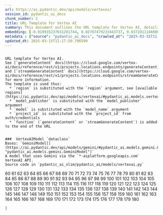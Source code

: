 ```yaml
---
url: https://ai.pydantic.dev/api/models/vertexai/
session_id: pydantic_ai_docs
chunk_number: 2
title: URL Template for Vertex AI
summary: This document outlines the URL template for Vertex AI, detailing how to substitute variables such as region, model publisher, model name, and project ID into the URL. It also references the `generateContent` and `streamGenerateContent` documentation for further clarification.
embedding: [-0.010935237631201744, 0.02767479233443737, 0.03728111460804939, -0.02672130987048149, -0.027078865095973015, -0.010458497330546379, -0.029200362041592598, -0.018652476370334625, 0.008003282360732555, -0.004934265278279781, -0.0187239870429039, -0.04652988165616989, 0.044551409780979156, -0.06197627633810043, -0.024504465982317924, 0.009862571023404598, 0.02822304330766201, -0.012526359409093857, -0.018247246742248535, 0.020011186599731445, 0.03594624251127243, 0.027078865095973015, 0.01860480196774006, 0.010601518675684929, 0.008646883070468903, 0.017198417335748672, -0.02860443666577339, 0.008241653442382812, 0.022728608921170235, -0.04028458148241043, 0.01344408467411995, -0.026268407702445984, 0.00928452331572771, -0.04016539454460144, -0.02943873219192028, 0.0041059283539652824, 0.001911431783810258, 0.0021021279972046614, 0.021369896829128265, 0.025600969791412354, 0.006167831365019083, -0.007747034542262554, 0.025720154866576195, 0.06345417350530624, -0.034802064299583435, 0.003602371085435152, -0.04571942239999771, -0.016197262331843376, 0.015041165985167027, 0.01079221535474062, 0.003623228520154953, 0.01464785449206829, -0.02375360019505024, 0.005559987388551235, -0.03971249237656593, 0.013062692247331142, -0.025195740163326263, 0.02430185116827488, -0.013467921875417233, 0.012121129781007767, 0.025720154866576195, -0.012574032880365849, -0.008408511988818645, 0.024373363703489304, 0.01458826195448637, -0.006680327467620373, -0.04900893196463585, 0.005121981725096703, -0.013658618554472923, -0.0021572511177510023, -0.008396593853831291, 0.012562114745378494, 0.01464785449206829, -0.03692356124520302, -0.023825110867619514, -0.05711352452635765, -0.04805545136332512, 0.06984249502420425, 0.0019084522500634193, -0.061785582453012466, 0.020928911864757538, 0.0374479740858078, -0.01058364100754261, -0.05539725720882416, -0.0031405286863446236, 0.014910061843693256, -0.02524341456592083, -0.004797202069312334, -0.05239379033446312, 0.040499113500118256, -0.027245724573731422, -0.0158992987126112, -0.04042760282754898, -0.01982049085199833, 0.02102426066994667, 0.05329959839582443, -0.01437372900545597, 0.010786255821585655, 0.02116728201508522, 0.0012685769470408559, 0.023694008588790894, 0.003736454527825117, -0.00848598312586546, 0.050153110176324844, 0.01885509118437767, -0.019999267533421516, 0.008944845758378506, 0.02443295530974865, 0.006936575751751661, -0.007049801759421825, -0.0841447189450264, -0.0032031009905040264, 0.010029430501163006, 0.004657159559428692, -0.03775785490870476, -0.01356326974928379, -0.016221098601818085, 0.02131030522286892, 0.018390268087387085, -0.028318392112851143, -0.047292668372392654, 0.007669564336538315, 0.022430645301938057, -0.047578711062669754, -0.0061559127643704414, 0.0026325020007789135, 0.00943946372717619, -0.041309572756290436, -0.05158333107829094, -0.05859141796827316, 0.021131526678800583, 0.01255019661039114, 0.04285898059606552, -0.030702095478773117, -0.007431194186210632, -0.044599082320928574, -0.06412161141633987, 0.01574435830116272, -0.018807416781783104, 0.058686766773462296, 0.017532136291265488, 0.017007721588015556, 0.034945085644721985, 0.03966481611132622, 0.020261475816369057, 0.009248767979443073, -0.0404752753674984, -0.019296076148748398, 0.01477895863354206, 0.02293122373521328, 0.0002478678652551025, 0.008676678873598576, -0.0088197011500597, -0.020118452608585358, -0.028556762263178825, -0.01707923226058483, 0.03153638914227486, 0.03537415340542793, -0.007556338328868151, -0.02308616414666176, 0.014480995945632458, 0.03976016491651535, 0.0013542412780225277, -0.020273394882678986, -0.07870987057685852, 0.023586740717291832, -0.03937877342104912, -0.06917506456375122, -0.06874599307775497, -0.04531419277191162, -0.0312265083193779, -0.036566004157066345, -0.028985828161239624, -0.034253813326358795, -0.005536150187253952, -0.012585951946675777, -0.016519062221050262, 0.0024373363703489304, 0.010911400429904461, -0.01052404846996069, -0.026912007480859756, 0.009242808446288109, -0.03375323489308357, 0.028938153758645058, -0.045409541577100754, 0.022454481571912766, 0.007937731221318245, 0.015267618000507355, -0.03718576580286026, 0.029271872714161873, -0.01493389904499054, -0.00955864880234003, 0.014802795834839344, 0.05444377660751343, 0.026363754644989967, -0.01011286024004221, 0.018938520923256874, -0.031298018991947174, 0.060450706630945206, 0.039545632898807526, 0.008569411933422089, 0.004225113429129124, 0.013074611313641071, -0.04571942239999771, 0.025052718818187714, -0.004666098393499851, -0.015279536135494709, 0.010750500485301018, -0.03287126496434212, -0.017341438680887222, 0.04209619387984276, -0.006501549854874611, 0.023908540606498718, -0.0010227576131001115, -0.03108348697423935, 0.005980114918202162, -0.002699543721973896, 0.013753966428339481, 0.02660212479531765, -0.010857767425477505, -0.057876307517290115, 0.06979482620954514, -0.020154207944869995, -0.03187010809779167, 0.022299541160464287, 0.00808671209961176, -0.0180684681981802, -0.0633111521601677, -0.011108055710792542, 0.04233456403017044, 0.004195317160338163, 0.01899811252951622, -0.021679779514670372, -0.05544493347406387, -0.0339677669107914, -0.016614409163594246, 0.04128573462367058, 0.00909382663667202, 0.0007426724769175053, -0.01356326974928379, -0.013205714523792267, 0.011686104349792004, -0.008998478762805462, 0.003953967243432999, 0.04312118887901306, 0.02431377023458481, 0.020035022869706154, -0.058829788118600845, 0.06474137306213379, 0.0613088421523571, 0.00654922379180789, 0.014683610759675503, -0.019164972007274628, 0.04400315880775452, 0.017734751105308533, -0.0061559127643704414, -0.04707813262939453, 0.01685277931392193, 0.0031941619236022234, -0.007645727135241032, 0.0037394340615719557, 0.03909273073077202, -0.03794855251908302, 0.0015538764419034123, -0.03771018236875534, 0.02808002196252346, -0.015505988150835037, -0.001842900412157178, -0.008402553386986256, -0.04846068099141121, -0.002955791773274541, 0.0074848271906375885, 0.060879774391651154, -0.05048682913184166, -0.03108348697423935, 0.028437577188014984, -0.0061737908981740475, 0.03325265645980835, 0.024361444637179375, 0.042811304330825806, 0.0055719055235385895, -0.04314502328634262, 0.011048463173210621, 0.044170018285512924, -0.03649449348449707, 0.0566844567656517, -0.013348736800253391, 0.01356326974928379, -0.01846178062260151, -0.03434915840625763, 0.032513707876205444, 0.04245375096797943, -0.017424868419766426, -0.03790087625384331, 0.006370446179062128, 0.025696318596601486, 0.05930653214454651, 0.016066158190369606, 0.012061537243425846, 0.03923575207591057, 0.058829788118600845, 0.002921526087448001, 0.016650164499878883, -0.028580598533153534, -0.00532757630571723, -0.010255882516503334, 0.014302218332886696, 0.022454481571912766, 0.06731577217578888, -0.0037960470654070377, 0.02455214038491249, -0.009445423260331154, -0.008557493798434734, -0.020106535404920578, -0.0491519570350647, -0.02294314093887806, 0.025171903893351555, 0.007455030921846628, 0.010071145370602608, 0.02349139377474785, -0.002443295670673251, -0.021226875483989716, -0.021369896829128265, -0.03082128055393696, -0.059926293790340424, 0.011698022484779358, 0.01539872121065855, -0.007014045957475901, 0.000596298195887357, -0.040904343128204346, 0.04872288927435875, -0.024766674265265465, -0.01166226714849472, -0.008039038628339767, 0.033586375415325165, -0.03620844706892967, -0.00040262233233079314, 0.016197262331843376, -0.016078077256679535, 0.019224565476179123, -0.044575244188308716, -0.03406311571598053, 0.002115536481142044, -0.011316630057990551, -0.06335882842540741, 0.021655941382050514, -0.013122284784913063, 0.024599814787507057, 0.0031882028561085463, -0.012705137021839619, -0.009910245425999165, -0.018271083012223244, 0.022156519815325737, 0.01328914426267147, -0.021632105112075806, -0.047173481434583664, 0.03272824361920357, -0.019367586821317673, -0.016995802521705627, -0.018414106220006943, -0.07303666323423386, -0.0030719973146915436, 0.02903350256383419, 0.025457948446273804, 0.0016790208173915744, -0.007049801759421825, 0.020845482125878334, 0.01249060407280922, 0.028866643086075783, -0.030964301899075508, -0.04097585380077362, 0.023026570677757263, -0.00022067874670028687, -0.0034802064765244722, -0.02021380141377449, -0.016113832592964172, -0.02022572048008442, 0.04054678976535797, 0.002078291028738022, -0.005285861436277628, 0.02521957829594612, 0.020046941936016083, -0.03434915840625763, -0.029343383386731148, 0.0011292792623862624, -0.03401544317603111, 0.01846178062260151, 0.0029543018899858, -0.049724046140909195, -0.006233383435755968, 0.03294277563691139, 0.014206869527697563, -0.0210361797362566, 0.018819335848093033, 0.028795132413506508, 0.0008022650144994259, 0.006081422325223684, -0.04007004573941231, 0.027102703228592873, 0.05549260601401329, 0.040928181260824203, -0.002774034393951297, -0.012079414911568165, -0.011191485449671745, 0.000439867697423324, -0.044146180152893066, 0.019236482679843903, -0.01626877300441265, -0.026006199419498444, 0.012645544484257698, 0.023276859894394875, -0.0469827875494957, 0.002565460279583931, 0.015303373336791992, -0.020416416227817535, -0.021274549886584282, 0.0615948848426342, -0.009534811601042747, -0.004949163179844618, 0.017806261777877808, -0.033061958849430084, -0.034277647733688354, -0.03761483356356621, -0.0015009880298748612, -0.04030841588973999, 0.016471387818455696, 0.03272824361920357, -0.009433504194021225, -0.03878284618258476, -0.06426463276147842, 0.002112556714564562, 0.020571356639266014, 0.047173481434583664, -0.03380090743303299, 0.0025148065760731697, 0.010226085782051086, -0.02929570898413658, 0.010798174887895584, -0.008039038628339767, 0.024230340495705605, -0.01723417267203331, -0.03172708675265312, -0.012979262508451939, -0.027102703228592873, -0.01350367721170187, -0.021906230598688126, 0.0331096351146698, 0.01603040285408497, 0.010613437741994858, -0.10125970095396042, 0.012276070192456245, 0.037519484758377075, -0.010965033434331417, 0.0018652476137503982, -0.019164972007274628, -0.040356092154979706, 0.05363331735134125, 0.049056608229875565, -0.006322772242128849, -0.027650954201817513, 0.0537763386964798, -0.03227533772587776, -0.05492051690816879, 0.018211491405963898, -0.014612099155783653, -0.03632763400673866, 0.02498120814561844, -0.002714441856369376, 0.03394393250346184, -0.04638686031103134, -0.01552982535213232, 0.013527514412999153, 0.05134496092796326, 0.021655941382050514, -0.006394283380359411, -0.0018369411118328571, 0.029271872714161873, -0.02346755564212799, -0.009546730667352676, 0.001988902222365141, 0.006882942281663418, -0.018509453162550926, -0.0154702328145504, 0.03313347324728966, -0.022156519815325737, 0.07994940131902695, -0.02200157940387726, -0.04166712984442711, 0.01979665271937847, 0.023014651611447334, 0.007657645735889673, -0.01357518881559372, 0.010637274943292141, -0.011882759630680084, 0.043597929179668427, -0.011251077987253666, -0.013086529448628426, -0.01898619346320629, -0.011888718232512474, -0.025338763371109962, 0.0019337791018188, 0.042668282985687256, -0.02865210920572281, 0.06989017128944397, -0.014910061843693256, -0.03053523600101471, 0.006841227412223816, 0.039545632898807526, -0.024504465982317924, 0.04652988165616989, -0.04493280127644539, -0.005551048554480076, 0.05039148032665253, 0.005244146566838026, -0.009594404138624668, 0.037376463413238525, -0.033848583698272705, 0.0520600751042366, -0.009475219063460827, -0.02308616414666176, -0.03105965070426464, 0.009940041229128838, 0.0040850709192454815, -0.03647065535187721, -0.0647890493273735, -0.00339379720389843, -0.03051139786839485, -0.07236922532320023, -0.04140492156147957, -0.008599208667874336, 0.027865488082170486, -0.021405652165412903, 0.026768984273076057, 0.00038586193113587797, -0.057447243481874466, 0.03489741310477257, 0.004549893084913492, -0.03330032899975777, -0.012514440342783928, 0.03268056735396385, -0.040213070809841156, 0.030988138169050217, -0.019176891073584557, 0.06640996783971786, 0.02061903104186058, 0.000792581238783896, -0.025600969791412354, -0.009040193632245064, 0.004788263235241175, 0.011304710991680622, 0.022228030487895012, -0.03125034645199776, 0.026935843750834465, -0.042406074702739716, 0.044026993215084076, 0.009373911656439304, -0.006990209221839905, -0.03313347324728966, -0.028389902785420418, 0.01600656472146511, 0.013217632658779621, 0.007574216462671757, 0.0064657945185899734, 0.031154997646808624, -0.04383629932999611, 0.03403927758336067, 0.015231861732900143, -0.00895676389336586, -0.014326054602861404, -0.001422027824446559, 0.0028619333170354366, -0.007538460660725832, 0.006394283380359411, 0.016483306884765625, -0.008319123648107052, -0.0026384613011032343, -0.017126906663179398, -0.003846700768917799, -0.0393311008810997, 0.044575244188308716, -0.054872844368219376, -0.005458679981529713, -0.009207053110003471, 0.039283424615859985, -0.03971249237656593, 0.03761483356356621, -0.008867375552654266, 0.004091030452400446, 0.018259165808558464, 0.01992775686085224, -0.015541743487119675, 0.005515292752534151, -0.0072524165734648705, -0.02374168112874031, 0.0008961233543232083, -0.04586244747042656, 0.026387592777609825, 0.010869685560464859, -0.03389625623822212, 0.00434131920337677, 0.006972331088036299, 0.0019293095683678985, -0.03554101288318634, 0.05892513692378998, 0.009493096731603146, 0.016042321920394897, -0.009451382793486118, 0.019617876037955284, -0.021071935072541237, 0.009808938018977642, 0.0027799936942756176, 0.007800668012350798, 0.0005475067882798612, -0.0036738822236657143, 0.007180905435234308, -0.025839339941740036, 0.0012313316110521555, -0.011251077987253666, 0.0466967411339283, -0.05544493347406387, 0.044193852692842484, -0.016185343265533447, 0.037662506103515625, 0.00481508020311594, -0.026292243972420692, 0.016089994460344315, -0.0013579657534137368, -0.04259677231311798, -0.01003539003431797, 0.03191778436303139, -0.006644572131335735, 0.033848583698272705, 0.057065848261117935, 0.020726297050714493, -0.023646334186196327, 0.006966372020542622, 0.02129838615655899, 0.0038169045001268387, -0.03315730765461922, -0.02387278527021408, -0.03513578325510025, 0.016066158190369606, 0.047316502779722214, -0.007681482937186956, -0.021060016006231308, 0.014016173779964447, -0.03828227147459984, 0.04841300845146179, -0.02929570898413658, -0.011721859686076641, -0.007234538439661264, 0.004418789409101009, 0.006114198360592127, 0.027603279799222946, 0.017448706552386284, -0.017675157636404037, -0.013110366649925709, -0.03158406540751457, 0.0041536022908985615, 0.02836606651544571, -0.03177475929260254, 0.0199515949934721, -0.007002127356827259, -0.012347581796348095, -0.014671691693365574, 0.04245375096797943, 0.0035785341169685125, -0.014695528894662857, -0.03909273073077202, -0.0055689262226223946, 0.008033079095184803, 0.047030460089445114, 0.01694812811911106, 0.006799513008445501, 0.030058493837714195, -0.022287622094154358, 0.013086529448628426, -0.026673637330532074, 0.044050831347703934, -0.0006715338095091283, 0.008348919451236725, -0.01668592169880867, -0.0613088421523571, 0.04624383896589279, 0.048913586884737015, -0.025720154866576195, 0.004466463346034288, 0.02319343015551567, -0.0008648372604511678, 0.010470415465533733, 0.012395255267620087, -0.008873334154486656, -0.03013000637292862, 0.020440252497792244, -0.024504465982317924, 0.042263053357601166, -0.03330032899975777, 0.011841044761240482, 0.005014715250581503, -0.0439554825425148, -0.04314502328634262, -0.01846178062260151, -0.011048463173210621, -0.006710123736411333, 0.0018935541156679392, 0.0049372450448572636, 0.005628518760204315, 0.025314925238490105, -0.006865064613521099, -0.015696683898568153, -0.03544566407799721, -0.0064657945185899734, -0.030916627496480942, 0.01614958792924881, -0.003366980468854308, -0.006489631254225969, 0.022609421983361244, 0.06078442558646202, -0.012049618177115917, -0.03082128055393696, -0.028056183829903603, 0.023860866203904152, -0.004052294883877039, -0.015303373336791992, -0.020940830931067467, -0.03894970566034317, -0.03568403422832489, 0.03749564662575722, -0.0380200631916523, -0.036828212440013885, -0.009177256375551224, 0.005890726111829281, -0.008164182305335999, 0.012728974223136902, -0.015315291471779346, -0.0008052446646615863, -0.023658251389861107, -0.014397566206753254, -0.02796083688735962, 0.029271872714161873, -0.017174579203128815, -0.014492914080619812, -0.01152520440518856, 0.019307993352413177, 0.014266462065279484, 0.00776491267606616, -0.0005951808416284621, 0.014576343819499016, -0.009391790255904198, 0.0048240190371870995, 0.007306049577891827, 0.007460990455001593, 6.201352516654879e-05, -0.018926601856946945, -0.002496928907930851, -0.01541064027696848, 0.03568403422832489, -0.013896988704800606, -0.04181015118956566, 0.03194161877036095, -0.02593468874692917, -0.05053450167179108, 0.020166127011179924, 0.009278563782572746, -0.011114015243947506, -0.02834222838282585, 0.024063481017947197, 0.02102426066994667, 0.011227240785956383, 0.006430038716644049, -0.020785890519618988, 0.017317602410912514, -0.010154575109481812, 0.011978107504546642, 0.023646334186196327, -0.024361444637179375, -0.0076397680677473545, -0.019748980179429054, 0.010142656043171883, -0.013396411202847958, 0.013765884563326836, -0.008134386502206326, -0.021882394328713417, 0.019844327121973038, 0.04533803090453148, -0.025553295388817787, -0.0361369363963604, -0.020666705444455147, -0.025982363149523735, -0.012228396721184254, -0.031822435557842255, 0.017734751105308533, 0.02715037763118744, -0.03573170676827431, 0.024397199973464012, 0.007627849467098713, 0.007449071854352951, -0.07561106234788895, -0.018354512751102448, 0.03272824361920357, -0.010899482294917107, 0.0488659106194973, -0.016793187707662582, 0.01235949993133545, -0.02510039322078228, 0.05658910796046257, -0.01982049085199833, 0.022764364257454872, -0.016530979424715042, -0.017734751105308533, 0.004886591341346502, 0.029939308762550354, -0.012383337132632732, 0.002336028963327408, -0.029105013236403465, 0.0038139247335493565, -0.008438308723270893, -0.03539798781275749, 0.041595615446567535, 0.03432532399892807, 0.0026146243326365948, -0.0065134684555232525, -0.006352568510919809, 0.01927223801612854, 0.01316995918750763, 0.022621341049671173, -0.030702095478773117, -0.00011732288112398237, 0.009350075386464596, -0.009910245425999165, 0.043645601719617844, -0.05363331735134125, 0.06383556872606277, -0.00451711704954505, 0.019462935626506805, 0.030463723465800285, 0.002203435404226184, 0.02822304330766201, -0.01885509118437767, 0.022549830377101898, 0.050153110176324844, 0.006435998249799013, 0.007967527024447918, 0.006626694463193417, -0.012115170247852802, -0.008480023592710495, -0.012109211646020412, 0.012574032880365849, 0.02510039322078228, -0.02672130987048149, -0.004767405800521374, 0.0005314912996254861, 0.03661367669701576, -0.0469827875494957, -0.01967746764421463, -0.013765884563326836, 0.027221888303756714, 0.022287622094154358, 0.025434110313653946, -0.0176394023001194, -0.013742047362029552, 0.0006603602087125182, 0.019748980179429054, -0.0007404377683997154, 0.03105965070426464, -0.030964301899075508, -0.03215615451335907, -0.00976722314953804, 0.01154308207333088, 0.0030213436111807823, -0.007282212842255831, 0.020023105666041374, -0.009916204027831554, 0.015160351060330868, 0.006823349744081497, 0.012395255267620087, -0.010673030279576778, 0.025982363149523735, -0.01573243923485279, 0.012252232991158962, 0.02483818493783474, -0.047817081212997437, 0.0022138641215860844, 0.02579166553914547, -0.04426536336541176, -0.012669381685554981, 0.006948494352400303, 0.03530264273285866, -0.013730129227042198, -0.016602491959929466, -0.007014045957475901, -0.0025773788802325726, -0.002864913083612919, -0.004216174595057964, 0.006126116495579481, 0.006003952119499445, -0.013146121986210346, 0.042120032012462616, -0.0021453327499330044, -0.008021160960197449, -0.012133047915995121, -0.014874306507408619, -0.009409667924046516, 0.0021229854319244623, -0.014183033257722855, -0.029939308762550354, -0.005053450353443623, 0.023312615230679512, 0.0286282729357481, -0.021655941382050514, -0.026363754644989967, -0.02808002196252346, 0.013777803629636765, 0.062071625143289566, 0.0035964117851108313, -0.014171114191412926, 0.007157068233937025, 0.0035278804134577513, 0.03654216602444649, 0.015517906285822392, 0.01369437389075756, -0.006197627633810043, 0.0005624049226753414, 0.008307204581797123, -0.020869320258498192, -0.013026936911046505, -0.04531419277191162, 0.007341805379837751, 0.031011976301670074, 0.0022153540048748255, -0.024790510535240173, -0.05482516810297966, -0.036303795874118805, 0.016507143154740334, -0.026649799197912216, -0.005461659282445908, -0.04221538081765175, -0.00385266006924212, -0.011757615022361279, 0.009624200873076916, -0.038615986704826355, -0.030296865850687027, 0.017019638791680336, 0.012526359409093857, -0.025553295388817787, 0.017949283123016357, -0.01898619346320629, 0.03279975429177284, 0.028032347559928894, -0.017603646963834763, 0.020130371674895287, -0.0005277667660266161, 0.07008086889982224, 0.016995802521705627, -0.020702460780739784, 0.014349891804158688, 0.009934082627296448, 0.014707447029650211, 0.034396834671497345, -0.06598089635372162, -0.004368135705590248, 0.016995802521705627, -0.04736417904496193, 0.01309844758361578, -0.0011121464194729924, -0.015780113637447357, 0.010780297219753265, -0.027913162484765053, -0.0036917601246386766, 0.041047364473342896, 0.0013810578966513276, 0.004347278270870447, 0.033467188477516174, 0.017401032149791718, -0.02779397740960121, 0.027221888303756714, 0.016376039013266563, -0.0018697170307859778, -0.025052718818187714, 0.0006123136845417321, 0.002100638346746564, 0.05086822062730789, -0.03013000637292862, -0.004234052263200283, -0.003989723045378923, 0.02591085247695446, -0.006555183324962854, 0.013742047362029552, 0.020654786378145218, 0.010959074832499027, 0.045528728514909744, 0.0013363634934648871, 0.007401397917419672, 0.03811541199684143, 0.023932378739118576, -0.011274915188550949, 0.024206504225730896, 0.01792544685304165, 0.019462935626506805, -0.021095771342515945, -0.0073954383842647076, 0.00806287582963705, 0.0065134684555232525, -0.011793370358645916, -0.008289326913654804, 0.016316447407007217, -0.010822011157870293, 0.0021602308843284845, -0.022609421983361244, 0.015017328783869743, -0.030582908540964127, -0.035755544900894165, 0.006298935040831566, -0.03327649459242821, 0.005175615195184946, -0.03108348697423935, -0.05401470884680748, -0.006495590787380934, -0.041428759694099426, -0.026220733299851418, 0.01092927809804678, -0.024337608367204666, 0.007866219617426395, -0.007609971798956394, 0.0172103364020586, 0.03632763400673866, -0.00583113357424736, -0.0010071145370602608, 0.010255882516503334, -0.00833700131624937, 0.0045111579820513725, 0.01696004718542099, 0.01629260927438736, -0.016328364610671997, -0.011131892912089825, -0.015541743487119675, 0.02005886100232601, -0.01363478135317564, 0.06040303409099579, 0.026506777852773666, -0.013086529448628426, -0.0033908174373209476, -0.008426389656960964, 0.023658251389861107, 0.0442415289580822, -0.022490236908197403, 0.00984469335526228, -0.008193979039788246, -0.01844986155629158, 0.013992336578667164, 0.01499349158257246, 0.008980601094663143, 0.021775126457214355, 0.025434110313653946, 0.021941985934972763, -0.0180684681981802, 0.00018455075041856617, -0.004806141369044781, 0.03349102661013603, -0.0006681817467324436, -0.01263362541794777, 0.028699783608317375, -0.01761556603014469, 0.0012790056644007564, -0.023312615230679512, 0.04924730211496353, 0.062214646488428116, 0.025338763371109962, 0.010410822927951813, -0.026363754644989967, 0.002155761467292905, 0.0010339311556890607, 0.0001427428360329941, -0.009189175441861153, -0.03315730765461922, 0.017818178981542587, -0.003060078714042902, -0.024480629712343216, -0.007472909055650234, 0.02291930466890335, -0.027722466737031937, 0.025600969791412354, 0.02660212479531765, -0.02889048121869564, -0.006769716273993254, 0.0016164486296474934, 0.015553661622107029, 0.00821781624108553, 0.016495224088430405, 0.024206504225730896, -0.022180356085300446, 0.0055689262226223946, -0.0050743077881634235, 0.0008484493009746075, 0.0005348433624021709, -0.007115353364497423, -0.010708785615861416, 0.011495407670736313, 0.005619579926133156, -0.010428700596094131, 0.00019833154510706663, -0.010339311324059963, -0.006477713119238615, 0.041333410888910294, -0.046768251806497574, -0.017937365919351578, 0.01574435830116272, 0.008319123648107052, -0.016066158190369606, -0.024242259562015533, -0.028556762263178825, 0.0033282453659921885, 0.027650954201817513, -0.016757432371377945, -0.02889048121869564, -0.006069503724575043, -0.010959074832499027, -0.011251077987253666, -0.038449130952358246, -0.010357189923524857, -0.002775524277240038, 0.02729339897632599, 0.024647489190101624, -0.006328731309622526, 0.006388323847204447, 0.03108348697423935, -0.005890726111829281, 0.0417863130569458, -0.023777436465024948, 0.007460990455001593, 0.02088123746216297, 0.000601140083745122, -0.03430148586630821, -0.04848451912403107, 0.013670536689460278, -0.003319306531921029, -0.02536259964108467, -0.01572052203118801, -0.03799622505903244, -0.03668518736958504, 0.02943873219192028, 0.004651200491935015, -0.010804133489727974, -0.0315125547349453, 0.023932378739118576, 0.012121129781007767, -0.03334800526499748, 0.05277518555521965, -0.0029259955044835806, -0.02850908786058426, -0.0191530529409647, 0.017567891627550125, 0.03730495274066925, -0.0027233806904405355, 0.024218423292040825, -0.01694812811911106, -0.014433321543037891, -0.00874223094433546, -0.02998698316514492, -0.0035219211131334305, -0.01194831170141697, 0.049056608229875565, -0.021119607612490654, 0.04123806208372116, -0.029629427939653397, -0.00012477194832172245, 0.0017862874083220959, 0.030868953093886375, -0.0008387654670514166, -0.024456793442368507, -0.028532924130558968, 0.011638429947197437, 0.006364487111568451, 0.021822800859808922, 0.012216477654874325, 0.030201517045497894, 0.047578711062669754, 0.014957736246287823, -0.002315171528607607, 0.015577498823404312, 0.018259165808558464, -0.023682089522480965, 0.0037930672988295555, -0.003560656448826194, -0.012693218886852264, 0.00695445341989398, -0.006972331088036299, 0.020702460780739784, 0.03146487846970558, -0.01058364100754261, -0.0358508937060833, -0.030702095478773117, -0.00041342349140904844, -0.01085180789232254, -0.026959680020809174, 0.004317482002079487, -0.00404335604980588, 0.00657902006059885, 0.020797807723283768, 0.01982049085199833, 0.009653996676206589, 0.005145818926393986, -0.02048792690038681, 0.003971844911575317, 0.00982681568711996, 0.009957918897271156, 0.0015084370970726013, -0.004505198448896408, 0.014600181020796299, -0.008497901260852814, 0.022418726235628128, -0.008670719340443611, -0.017842017114162445, 0.01010094117373228, -0.010869685560464859, -0.00549443531781435, -0.00889717135578394, -0.0016253874637186527, 0.010762418620288372, 0.03013000637292862, -0.012526359409093857, 0.01737719401717186, -0.011686104349792004, 0.014159196056425571, -0.017555972561240196, 0.007901975885033607, 0.04097585380077362, -0.02266901545226574, -0.01303885504603386, -0.011888718232512474, 0.035350315272808075, -0.018354512751102448, -0.01587546244263649, 0.004254909697920084, -0.007580175530165434, -0.010470415465533733, 0.016995802521705627, -0.007115353364497423, 0.025148065760731697, 0.008962723426520824, 0.007967527024447918, -0.01024992298334837, 0.010315475054085255, 0.004728670697659254, -0.0060665239579975605, 0.0009534811833873391, 0.0347067154943943, 0.0307974424213171, -0.00010801153985084966, -0.05072519928216934, 0.04467059299349785, -0.015351047739386559, -0.009642078541219234, -0.020154207944869995, -0.027770139276981354, 0.010184370912611485, 0.0393311008810997, 0.019725142046809196, -0.016376039013266563, -0.005408026278018951, -0.025410274043679237, 0.01682894304394722, -0.0007806627545505762, 0.0003907038189936429, -0.0013080569915473461, -0.037233442068099976, -0.03422997519373894, 0.027221888303756714, -0.02347947470843792, 0.01316995918750763, -0.008861416019499302, 0.01539872121065855, 0.007604012731462717, 0.012669381685554981, -0.022359134629368782, 0.028318392112851143, -0.018926601856946945, -0.019772816449403763, 0.005175615195184946, 0.0012529338710010052, 0.004156582057476044, 0.021536756306886673, 0.007800668012350798, -0.0035249008797109127, -0.015351047739386559, -0.026220733299851418, 0.019367586821317673, -0.051917050033807755, -0.012180722318589687, 0.001939738285727799, -0.012919669970870018, 0.006602857261896133, -0.02617305889725685, 0.013765884563326836, 0.05644608661532402, -0.03377707302570343, -0.04204852133989334, 0.0024701121728867292, -0.013718211092054844, 0.01215092558413744, 0.009296441450715065, -0.004901489242911339, -0.021644022315740585, 0.010410822927951813, -0.0412142239511013, -0.04736417904496193, 0.009546730667352676, -0.0044247484765946865, -0.011841044761240482, 0.001029461738653481, -0.04543337970972061, 0.022895466536283493, -0.007604012731462717, -0.003694739658385515, 0.0016268773470073938, -0.010434660129249096, 0.010750500485301018, -0.01887892745435238, 0.018390268087387085, 0.023670170456171036, 0.009469260461628437, -0.03680437430739403, -0.02387278527021408, 0.030201517045497894, -0.010673030279576778, -0.004028458148241043, 0.011727818287909031, 0.03227533772587776, 0.00043726051808334887, -0.004704833962023258, -0.013599026016891003, -0.008938886225223541, 0.027341073378920555, 0.013110366649925709, -0.005014715250581503, -0.057590264827013016, -0.01682894304394722, 0.041977010667324066, -0.006072483491152525, 0.008503860794007778, 0.0020961689297109842, -0.03146487846970558, 0.0009303890983574092, 0.020654786378145218, -0.018259165808558464, 0.02617305889725685, -0.01220455951988697, 0.013932744041085243, 0.010512130334973335, 0.005738765001296997, -0.007174945902079344, -0.02158443070948124, 0.001717755920253694, 0.03608926385641098, 0.026912007480859756, -0.006906779482960701, 0.002511827042326331, -0.009648038074374199, 0.005071328021585941, 0.012127089314162731, 0.037924714386463165, -0.004493280313909054, 0.01778242364525795, 0.01249060407280922, -0.006227423902601004, 0.04123806208372116, 0.011388140730559826, 0.01562517322599888, 0.03430148586630821, -0.02591085247695446, -0.024218423292040825, 0.017877772450447083, -0.029248036444187164, 0.019605956971645355, -0.007121312897652388, 0.02564864419400692, 0.046911273151636124, -0.006447916384786367, -0.009022315964102745, -0.01654289849102497, -0.029200362041592598, 0.0012372907949611545, -0.023658251389861107, -0.00996387843042612, 0.010220126248896122, 0.04176247492432594, -0.0077768308110535145, -0.030177680775523186, 0.027484094724059105, -0.02077397145330906, 0.003983763512223959, 0.013885069638490677, 0.00011387768608983606, -0.012311825528740883, -0.011966189369559288, -0.05525423586368561, 0.02495737001299858, 0.04057062417268753, 0.05735189467668533, 0.0008745210361666977, -0.010494252666831017, -0.020261475816369057, 0.0011255547869950533, -0.006996168289333582, -0.01711498759686947, -0.0015970809618011117, 0.01670975796878338, -0.007478868123143911, -0.015923136845231056, 0.029939308762550354, -0.024528304114937782, -0.00288577051833272, 0.004263848531991243, -0.03446834534406662, -0.0027576463762670755, -0.03325265645980835, -0.009993675164878368, 0.016089994460344315, -0.02564864419400692, 0.018795497715473175, -0.022299541160464287, 0.01431413646787405, 0.022776281461119652, 0.0029006686527282, 0.01064323354512453, -0.001829492044635117, 0.01179932989180088, -0.0307974424213171, -0.004293644800782204, 0.014910061843693256, -0.02512422949075699, 0.022013496607542038, -0.0018607781967148185, -0.02431377023458481, 0.011751655489206314, -0.020285312086343765, 0.0011404529213905334, 0.0071928235702216625, -0.003921191208064556, 0.012335662730038166, -0.0057953777723014355, -0.013742047362029552, 0.025434110313653946, 0.010744540952146053, -0.012252232991158962, 0.01775858737528324, 0.02240680903196335, -0.008587289601564407, -0.038067735731601715, 0.019462935626506805, 0.019617876037955284, 0.020118452608585358, 0.00889717135578394, 0.010649193078279495, 0.003590452717617154, -0.012109211646020412, 0.0026474001351743937, 0.03594624251127243, -0.02374168112874031, 0.01761556603014469, 0.00835487898439169, 0.03597007691860199, 0.008372756652534008, -0.0040642134845256805, 0.014230706728994846, 0.0048925504088401794, 0.016519062221050262, -0.010994830168783665, 0.015005410648882389, 0.03863982483744621, -0.002349437214434147, 0.03415846452116966, 0.0082058971747756, -0.04030841588973999, -0.0013706291792914271, 0.035493336617946625, 0.014635936357080936, -0.02376551926136017, -0.013217632658779621, 0.03504043444991112, 0.019343750551342964, -0.02145332656800747, -0.02567248046398163, 0.0010912889847531915, 0.014242625795304775, -0.005580844823271036, 0.012645544484257698, -0.000858877960126847, -0.007901975885033607, -0.00100860430393368, -0.028556762263178825, 0.0069604129530489445, 0.03473055362701416, 0.005166676361113787, -0.001004879828542471, 0.011233200319111347, -0.012514440342783928, 0.0322515033185482, 0.009725508280098438, 0.01681702397763729, -0.023717844858765602, -0.03463520482182503, -0.023932378739118576, -0.019200727343559265, 0.02524341456592083, -0.0012156885350123048, 0.0022511095739901066, -0.024480629712343216, -0.015029246918857098, 0.006722042337059975, 0.009648038074374199, -0.01288391463458538, 0.01707923226058483, -0.009910245425999165, -0.014981573447585106, 0.01092927809804678, -0.00955864880234003, 0.01707923226058483, 0.0014510791515931487, 0.01833067648112774, -0.030773606151342392, 0.0025371538940817118, -0.04147643223404884, -0.04247758910059929, -0.00288130110129714, 0.00957652647048235, -0.009230890311300755, 0.025410274043679237, 0.022096926346421242, -0.010261841118335724, -0.008730311878025532, -0.0035844934172928333, 0.015792032703757286, 0.008104589767754078, -0.0026056852657347918, -0.01657865382730961]
metadata : {"source": "pydantic_ai_docs", "crawled_at": "2025-03-15T11:17:50.796599", "url_path": "/api/models/vertexai/", "chunk_size": 1642}
updated_dt: 2025-03-15T11:17:50.796599
---
```

```

URL template for Vertex AI.
See [`generateContent` docs](https://cloud.google.com/vertex-ai/docs/reference/rest/v1/projects.locations.endpoints/generateContent) and [`streamGenerateContent` docs](https://cloud.google.com/vertex-ai/docs/reference/rest/v1/projects.locations.endpoints/streamGenerateContent) for more information.
The template is used thus:
  * `region` is substituted with the `region` argument, see [available regions](https://ai.pydantic.dev/api/models/vertexai/#pydantic_ai.models.vertexai.VertexAiRegion)
  * `model_publisher` is substituted with the `model_publisher` argument
  * `model` is substituted with the `model_name` argument
  * `project_id` is substituted with the `project_id` from auth/credentials
  * `function` (`generateContent` or `streamGenerateContent`) is added to the end of the URL


###  VertexAIModel `dataclass`
Bases: `GeminiModel[](https://ai.pydantic.dev/api/models/gemini/#pydantic_ai.models.gemini.GeminiModel "pydantic_ai.models.gemini.GeminiModel")`
A model that uses Gemini via the `*-aiplatform.googleapis.com` VertexAI API.
Source code in `pydantic_ai_slim/pydantic_ai/models/vertexai.py`
```
 60
 61
 62
 63
 64
 65
 66
 67
 68
 69
 70
 71
 72
 73
 74
 75
 76
 77
 78
 79
 80
 81
 82
 83
 84
 85
 86
 87
 88
 89
 90
 91
 92
 93
 94
 95
 96
 97
 98
 99
100
101
102
103
104
105
106
107
108
109
110
111
112
113
114
115
116
117
118
119
120
121
122
123
124
125
126
127
128
129
130
131
132
133
134
135
136
137
138
139
140
141
142
143
144
145
146
147
148
149
150
151
152
153
154
155
156
157
158
159
160
161
162
163
164
165
166
167
168
169
170
171
172
173
174
175
176
177
178
179
180
```
|